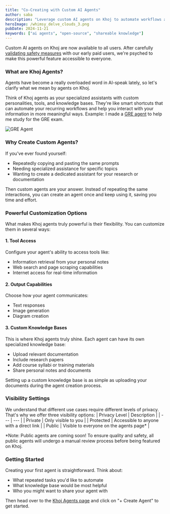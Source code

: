 ```yaml
---
title: "Co-Creating with Custom AI Agents"
author: saba
description: "Leverage custom AI agents on Khoj to automate workflows and share knowledge."
heroImage: /whimsy_delve_clouds_3.png
pubDate: 2024-11-21
keywords: ["ai agents", "open-source", "shareable knowledge"]
---
```


Custom AI agents on Khoj are now available to all users. After carefully [validating safety measures](https://blog.khoj.dev/posts/safety-in-agents/) with our early paid users, we're psyched to make this powerful feature accessible to everyone.

### What are Khoj Agents?

Agents have become a really overloaded word in AI-speak lately, so let's clarify what we mean by agents on Khoj.

Think of Khoj agents as your specialized assistants with custom personalities, tools, and knowledge bases. They're like smart shortcuts that can automate your recurring workflows and help you interact with your information in more meaningful ways. Example: I made a [GRE agent](https://app.khoj.dev/agents?agent=gre-prep-826933) to help me study for the GRE exam.

![GRE Agent](/edit_gre_prep.png)

### Why Create Custom Agents?

If you've ever found yourself:
- Repeatedly copying and pasting the same prompts
- Needing specialized assistance for specific topics
- Wanting to create a dedicated assistant for your research or documentation

Then custom agents are your answer. Instead of repeating the same interactions, you can create an agent once and keep using it, saving you time and effort.

### Powerful Customization Options

What makes Khoj agents truly powerful is their flexibility. You can customize them in several ways:

#### 1. Tool Access

Configure your agent's ability to access tools like:
- Information retrieval from your personal notes
- Web search and page scraping capabilities
- Internet access for real-time information

#### 2. Output Capabilities
Choose how your agent communicates:
- Text responses
- Image generation
- Diagram creation

#### 3. Custom Knowledge Bases
This is where Khoj agents truly shine. Each agent can have its own specialized knowledge base:
- Upload relevant documentation
- Include research papers
- Add course syllabi or training materials
- Share personal notes and documents

Setting up a custom knowledge base is as simple as uploading your documents during the agent creation process.

### Visibility Settings

We understand that different use cases require different levels of privacy. That's why we offer three visibility options:
| Privacy Level | Description |
| --- | --- |
| Private | Only visible to you |
| Protected | Accessible to anyone with a direct link |
| Public | Visible to everyone on the agents page* |

*Note: Public agents are coming soon! To ensure quality and safety, all public agents will undergo a manual review process before being featured on Khoj.

### Getting Started

Creating your first agent is straightforward. Think about:
- What repeated tasks you'd like to automate
- What knowledge base would be most helpful
- Who you might want to share your agent with

Then head over to the [Khoj Agents page](https://app.khoj.dev/agents) and click on "+ Create Agent" to get started.